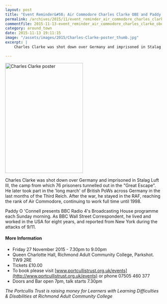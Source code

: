 ```yaml
---
layout: post
title: "Event Reminder&#58; Air Commodore Charles Clarke OBE and Paddy O'Connell in Conversation"
permalink: /archives/2015/11/event_reminder_air_commodore_charles_clarke_obe_an.html
commentfile: 2015-11-13-event_reminder_air_commodore_charles_clarke_obe_an
category: around_town
date: 2015-11-13 19:11:15
image: "/assets/images/2015/Charles-Clarke-poster_thumb.jpg"
excerpt: |
    Charles Clarke was shot down over Germany and imprisoned in Stalag Luft III, the camp from which 76 prisoners tunnelled out in the "Great Escape". He later took part in the 'long march' of British PoWs across Germany in the last months of the Third Reich. After the war, he stayed in the RAF, reaching the rank of Air Commodore, continuing to work full time until 1998.

---
```


<a href="/assets/images/2015/Charles-Clarke-poster.jpg" title="See larger version of - Charles Clarke poster"><img src="/assets/images/2015/Charles-Clarke-poster_thumb.jpg" width="250" height="353" alt="Charles Clarke poster" class="photo right" /></a>

Charles Clarke was shot down over Germany and imprisoned in Stalag Luft III, the camp from which 76 prisoners tunnelled out in the "Great Escape". He later took part in the 'long march' of British PoWs across Germany in the last months of the Third Reich. After the war, he stayed in the RAF, reaching the rank of Air Commodore, continuing to work full time until 1998.

Paddy O 'Connell presents BBC Radio 4's Broadcasting House programme each Sunday morning. As BBC Wall Street Correspondent, he lived and worked in the USA for eight years, and reported from New York during the attacks of 9/11.

#### More Information

-   Friday 27 November 2015 - 7.30pm to 9.00pm
-   Queen Charlotte Hall, Richmond Adult Community College, Parkshot. TW9 2RE
-   Tickets £10.00
-   To book please visit [www.portcullistrust.org.uk/events](http://www.portcullistrust.org.uk/events) or phone 07505 460 377
-   Doors and Bar open 7pm, talk starts 7.30pm

*The Portcullis Trust is raising money for Learners with Learning Difficulties & Disabilities at Richmond Adult Community College*
